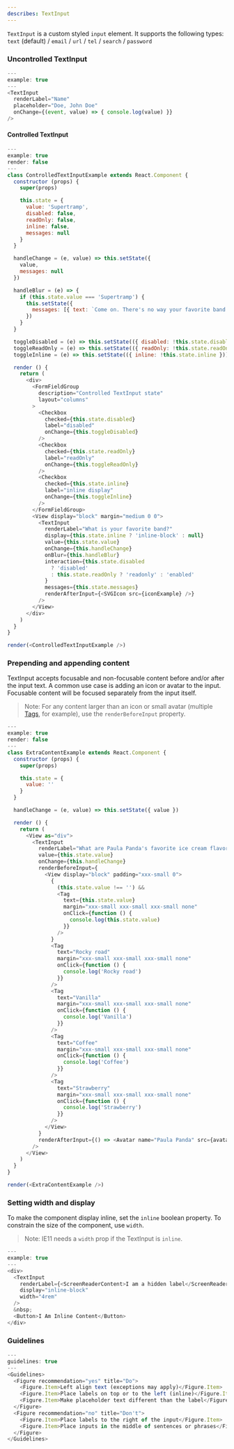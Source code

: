 ```yaml
---
describes: TextInput
---
```


`TextInput` is a custom styled `input` element. It supports the following types: `text` (default) / `email` / `url` / `tel` / `search` / `password`

### Uncontrolled TextInput

```js
---
example: true
---
<TextInput
  renderLabel="Name"
  placeholder="Doe, John Doe"
  onChange={(event, value) => { console.log(value) }}
/>
```

#### Controlled TextInput

```javascript
---
example: true
render: false
---
class ControlledTextInputExample extends React.Component {
  constructor (props) {
    super(props)

    this.state = {
      value: 'Supertramp',
      disabled: false,
      readOnly: false,
      inline: false,
      messages: null
    }
  }

  handleChange = (e, value) => this.setState({
    value,
    messages: null
  })

  handleBlur = (e) => {
    if (this.state.value === 'Supertramp') {
      this.setState({
        messages: [{ text: `Come on. There's no way your favorite band is really Supertramp.`, type: 'error' }]
      })
    }
  }

  toggleDisabled = (e) => this.setState(({ disabled: !this.state.disabled }))
  toggleReadOnly = (e) => this.setState(({ readOnly: !this.state.readOnly }))
  toggleInline = (e) => this.setState(({ inline: !this.state.inline }))

  render () {
    return (
      <div>
        <FormFieldGroup
          description="Controlled TextInput state"
          layout="columns"
        >
          <Checkbox
            checked={this.state.disabled}
            label="disabled"
            onChange={this.toggleDisabled}
          />
          <Checkbox
            checked={this.state.readOnly}
            label="readOnly"
            onChange={this.toggleReadOnly}
          />
          <Checkbox
            checked={this.state.inline}
            label="inline display"
            onChange={this.toggleInline}
          />
        </FormFieldGroup>
        <View display="block" margin="medium 0 0">
          <TextInput
            renderLabel="What is your favorite band?"
            display={this.state.inline ? 'inline-block' : null}
            value={this.state.value}
            onChange={this.handleChange}
            onBlur={this.handleBlur}
            interaction={this.state.disabled
              ? 'disabled'
              : this.state.readOnly ? 'readonly' : 'enabled'
            }
            messages={this.state.messages}
            renderAfterInput={<SVGIcon src={iconExample} />}
          />
        </View>
      </div>
    )
  }
}

render(<ControlledTextInputExample />)
```

### Prepending and appending content
TextInput accepts focusable and non-focusable content before and/or after
the input text. A common use case is adding an icon or avatar to the input.
Focusable content will be focused separately from the input itself.

> Note: For any content larger than an icon or small avatar (multiple [Tags](#Tag), for example),
use the `renderBeforeInput` property.

```javascript
---
example: true
render: false
---
class ExtraContentExample extends React.Component {
  constructor (props) {
    super(props)

    this.state = {
      value: ''
    }
  }

  handleChange = (e, value) => this.setState({ value })

  render () {
    return (
      <View as="div">
        <TextInput
          renderLabel="What are Paula Panda's favorite ice cream flavors?"
          value={this.state.value}
          onChange={this.handleChange}
          renderBeforeInput={
            <View display="block" padding="xxx-small 0">
              {
                (this.state.value !== '') &&
                <Tag
                  text={this.state.value}
                  margin="xxx-small xxx-small xxx-small none"
                  onClick={function () {
                    console.log(this.state.value)
                  }}
                />
              }
              <Tag
                text="Rocky road"
                margin="xxx-small xxx-small xxx-small none"
                onClick={function () {
                  console.log('Rocky road')
                }}
              />
              <Tag
                text="Vanilla"
                margin="xxx-small xxx-small xxx-small none"
                onClick={function () {
                  console.log('Vanilla')
                }}
              />
              <Tag
                text="Coffee"
                margin="xxx-small xxx-small xxx-small none"
                onClick={function () {
                  console.log('Coffee')
                }}
              />
              <Tag
                text="Strawberry"
                margin="xxx-small xxx-small xxx-small none"
                onClick={function () {
                  console.log('Strawberry')
                }}
              />
            </View>
          }
          renderAfterInput={() => <Avatar name="Paula Panda" src={avatarSquare} size="x-small" />}
        />
      </View>
    )
  }
}

render(<ExtraContentExample />)
```

### Setting width and display

To make the component display inline, set the `inline` boolean property. To constrain the
size of the component, use `width`.

> Note: IE11 needs a `width` prop if the TextInput is `inline`.

```js
---
example: true
---
<div>
  <TextInput
    renderLabel={<ScreenReaderContent>I am a hidden label</ScreenReaderContent>}
    display="inline-block"
    width="4rem"
  />
  &nbsp;
  <Button>I Am Inline Content</Button>
</div>
```

### Guidelines

```js
---
guidelines: true
---
<Guidelines>
  <Figure recommendation="yes" title="Do">
    <Figure.Item>Left align text (exceptions may apply)</Figure.Item>
    <Figure.Item>Place labels on top or to the left (inline)</Figure.Item>
    <Figure.Item>Make placeholder text different than the label</Figure.Item>
  </Figure>
  <Figure recommendation="no" title="Don't">
    <Figure.Item>Place labels to the right of the input</Figure.Item>
    <Figure.Item>Place inputs in the middle of sentences or phrases</Figure.Item>
  </Figure>
</Guidelines>
```
